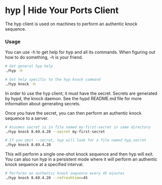 # hyp | Hide Your Ports Client

The hyp client is used on machines to perform an authentic knock sequence.  

### Usage

You can use -h to get help for hyp and all its commands.  When figuring out how to do something, -h is your friend.

```bash
# Get general hyp help
./hyp -h

# Get help specific to the hyp knock command
./hyp knock -h
```

In order to use the hyp client, it must have the secret.  Secrets are generated by hypd, the knock daemon.  See the hypd README.md file for more information about generating secrets.

Once you have the secret, you can then perform an authentic knock sequence to a server.

```bash
# Assumes secret is in file named my-first-secret in same directory
./hyp knock 8.69.4.20 --secret my-first-secret

# If you omit --secret, hyp will look for a file named hyp.secret
./hyp knock 8.69.4.20
```

This will perform a single one-shot knock sequence and then hyp will exit.  You can also run hyp in a persistent mode where it will perform an authentic knock sequence at a specified interval.

```bash
# Performs an authentic knock sequence every 45 minutes
./hyp knock 8.69.4.20 --refreshtime=45
```
